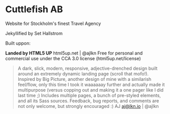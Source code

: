# Cuttlefish AB
Website for Stockholm's finest Travel Agency

Jekyllified by Set Hallstrom

Built uppon:

**Landed by HTML5 UP**
html5up.net | @ajlkn
Free for personal and commercial use under the CCA 3.0 license (html5up.net/license)

> A dark, slick, modern, responsive, adjective-drenched design built around an extremely dynamic landing page (scroll that mofo!). Inspired by Big Picture, another design of mine with a similarish feel/flow, only this time I took it waaaaaay further and actually made it multipurpose (versus copping out and making it a one pager like I did last time ;) Includes multiple pages, a bunch of pre-styled elements, and all its Sass sources.
> Feedback, bug reports, and comments are not only welcome, but strongly encouraged :)
> AJ
> aj@lkn.io | @ajlkn
